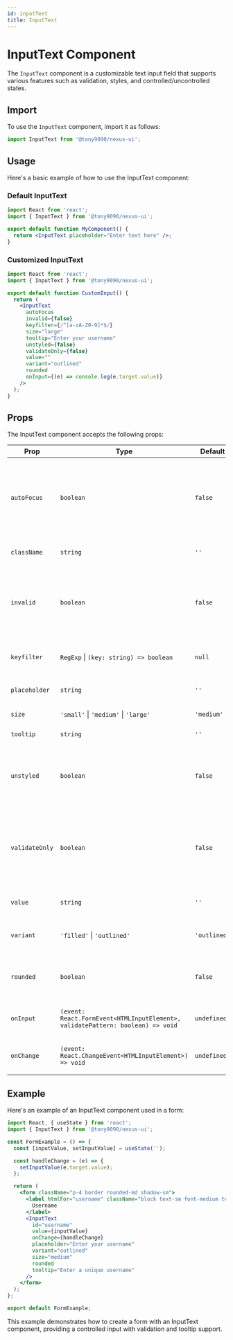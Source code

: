 ```yaml
---
id: inputText
title: InputText
---
```


# InputText Component

The `InputText` component is a customizable text input field that supports various features such as validation, styles, and controlled/uncontrolled states.

## Import

To use the `InputText` component, import it as follows:

```jsx
import InputText from '@tony9090/nexus-ui';
```

## Usage

Here's a basic example of how to use the InputText component:

### Default InputText

```jsx
import React from 'react';
import { InputText } from '@tony9090/nexus-ui';

export default function MyComponent() {
  return <InputText placeholder="Enter text here" />;
}
```

### Customized InputText

```jsx
import React from 'react';
import { InputText } from '@tony9090/nexus-ui';

export default function CustomInput() {
  return (
    <InputText
      autoFocus
      invalid={false}
      keyfilter={/^[a-zA-Z0-9]*$/}
      size="large"
      tooltip="Enter your username"
      unstyled={false}
      validateOnly={false}
      value=""
      variant="outlined"
      rounded
      onInput={(e) => console.log(e.target.value)}
    />
  );
}
```

## Props

The InputText component accepts the following props:

| Prop           | Type                                                                           | Default      | Description                                                                                        |
| -------------- | ------------------------------------------------------------------------------ | ------------ | -------------------------------------------------------------------------------------------------- |
| `autoFocus`    | `boolean`                                                                      | `false`      | When present, it specifies that the component should automatically get focus on load.              |
| `className`    | `string`                                                                       | `''`         | Style class of the element.                                                                        |
| `invalid`      | `boolean`                                                                      | `false`      | When present, it specifies that the component should have invalid state style.                     |
| `keyfilter`    | `RegExp` \| `(key: string) => boolean`                                         | `null`       | Format definition of the keys to block.                                                            |
| `placeholder`  | `string`                                                                       | `''`         | Placeholder text for the input field.                                                              |
| `size`         | `'small'` \| `'medium'` \| `'large'`                                           | `'medium'`   | Size of the input.                                                                                 |
| `tooltip`      | `string`                                                                       | `''`         | Content of the tooltip.                                                                            |
| `unstyled`     | `boolean`                                                                      | `false`      | When enabled, it removes component related styles in the core.                                     |
| `validateOnly` | `boolean`                                                                      | `false`      | When enabled, instead of blocking keys, input is validated internally to test against the pattern. |
| `value`        | `string`                                                                       | `''`         | The value of the component.                                                                        |
| `variant`      | `'filled'` \| `'outlined'`                                                     | `'outlined'` | Specifies the input variant of the component.                                                      |
| `rounded`      | `boolean`                                                                      | `false`      | Adds rounded corners to the input field.                                                           |
| `onInput`      | `(event: React.FormEvent<HTMLInputElement>, validatePattern: boolean) => void` | `undefined`  | Callback to invoke while typing value on input.                                                    |
| `onChange`     | `(event: React.ChangeEvent<HTMLInputElement>) => void`                         | `undefined`  | Callback to invoke on value change.                                                                |

## Example

Here's an example of an InputText component used in a form:

```jsx
import React, { useState } from 'react';
import { InputText } from '@tony9090/nexus-ui';

const FormExample = () => {
  const [inputValue, setInputValue] = useState('');

  const handleChange = (e) => {
    setInputValue(e.target.value);
  };

  return (
    <form className="p-4 border rounded-md shadow-sm">
      <label htmlFor="username" className="block text-sm font-medium text-gray-700">
        Username
      </label>
      <InputText
        id="username"
        value={inputValue}
        onChange={handleChange}
        placeholder="Enter your username"
        variant="outlined"
        size="medium"
        rounded
        tooltip="Enter a unique username"
      />
    </form>
  );
};

export default FormExample;
```

This example demonstrates how to create a form with an InputText component, providing a controlled input with validation and tooltip support.
